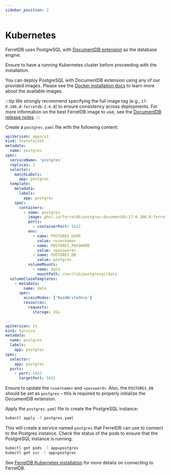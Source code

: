```yaml
---
sidebar_position: 2
---
```


# Kubernetes

FerretDB uses PostgreSQL with [DocumentDB extension](https://github.com/documentdb/documentdb) as the database engine.

Ensure to have a running Kubernetes cluster before proceeding with the installation.

You can deploy PostgreSQL with DocumentDB extension using any of our provided images.
Please see the [Docker installation docs](../documentdb/docker.md) to learn more about the available images.

:::tip
We strongly recommend specifying the full image tag (e.g., `17-0.106.0-ferretdb-2.6.0`)
to ensure consistency across deployments.
For more information on the best FerretDB image to use, see the [DocumentDB release notes](https://github.com/FerretDB/documentdb/releases/).
:::

Create a `postgres.yaml` file with the following content:

```yaml
apiVersion: apps/v1
kind: StatefulSet
metadata:
  name: postgres
spec:
  serviceName: 'postgres'
  replicas: 1
  selector:
    matchLabels:
      app: postgres
  template:
    metadata:
      labels:
        app: postgres
    spec:
      containers:
        - name: postgres
          image: ghcr.io/ferretdb/postgres-documentdb:17-0.106.0-ferretdb-2.6.0
          ports:
            - containerPort: 5432
          env:
            - name: POSTGRES_USER
              value: <username>
            - name: POSTGRES_PASSWORD
              value: <password>
            - name: POSTGRES_DB
              value: postgres
          volumeMounts:
            - name: data
              mountPath: /var/lib/postgresql/data
  volumeClaimTemplates:
    - metadata:
        name: data
      spec:
        accessModes: ['ReadWriteOnce']
        resources:
          requests:
            storage: 1Gi

---
apiVersion: v1
kind: Service
metadata:
  name: postgres
  labels:
    app: postgres
spec:
  selector:
    app: postgres
  ports:
    - port: 5432
      targetPort: 5432
```

Ensure to update the `<username>` and `<password>`.
Also, the `POSTGRES_DB` should be set as `postgres` – this is required to properly initialize the DocumentDB extension.

Apply the `postgres.yaml` file to create the PostgreSQL instance:

```sh
kubectl apply -f postgres.yaml
```

This will create a service named `postgres` that FerretDB can use to connect to the Postgres instance.
Check the status of the pods to ensure that the PostgreSQL instance is running:

```sh
kubectl get pods -l app=postgres
kubectl get svc -l app=postgres
```

See [FerretDB Kubernetes installation](../ferretdb/kubernetes.md) for more details on connecting to FerretDB.
